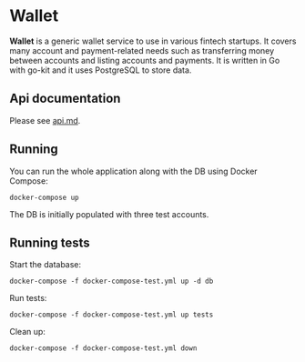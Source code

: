 # Wallet

**Wallet** is a generic wallet service to use in various fintech startups.
It covers many account and payment-related needs such as transferring money
between accounts and listing accounts and payments.
It is written in Go with go-kit and it uses PostgreSQL to store data.

## Api documentation

Please see [api.md](/docs/api.md).

## Running

You can run the whole application along with the DB using Docker Compose:

```
docker-compose up
```

The DB is initially populated with three test accounts.

## Running tests

Start the database:

```
docker-compose -f docker-compose-test.yml up -d db
```

Run tests:

```
docker-compose -f docker-compose-test.yml up tests
```

Clean up:

```
docker-compose -f docker-compose-test.yml down
```
